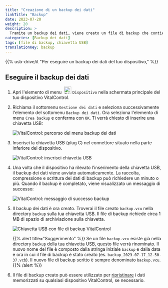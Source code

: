 ```yaml
---
title: "Creazione di un backup dei dati"
linkTitle: "Backup"
date: 2023-07-20
weight: 20
description: >
  Tramite un backup dei dati, viene creato un file di backup che contiene tutti i dati memorizzati sul dispositivo VitalControl.
categories: [Backup dei dati]
tags: [file di backup, chiavetta USB]
translationKey: backup
---
```

{{% usb-drive/it "Per eseguire un backup dei dati del tuo dispositivo," %}}

## Eseguire il backup dei dati

1. Apri l'elemento di menu &nbsp;<img src="/icons/device.svg" width="23" align="bottom" alt="Dispositivo" /> `Dispositivo` nella schermata principale del tuo dispositivo VitalControl.

2. Richiama il sottomenu `Gestione dei dati` e seleziona successivamente l'elemento del sottomenu `Backup dei dati`. Ora seleziona l'elemento di menu `Crea backup` e conferma con `OK`. Ti verrà chiesto di inserire una chiavetta USB:

   ![VitalControl: percorso del menu backup dei dati](../images/backup.png "Richiama backup dei dati")

3. Inserisci la chiavetta USB (plug C) nel connettore situato nella parte inferiore del dispositivo.

   ![VitalControl: inserisci chiavetta USB](/images/firmware/update/plug-in-dual-usb-stick.svg "Inserisci chiavetta USB")

4. Una volta che il dispositivo ha rilevato l'inserimento della chiavetta USB, il backup dei dati viene avviato automaticamente. La raccolta, compressione e scrittura dei dati di backup può richiedere un minuto o più. Quando il backup è completato, viene visualizzato un messaggio di successo:

   ![VitalControl: messaggio di successo backup](../images/backup-done.png "Backup dei dati riuscito")

5. Il backup dei dati è ora creato. Troverai il file creato `backup.vcu` nella directory `backup` sulla tua chiavetta USB. Il file di backup richiede circa 1 MB di spazio di archiviazione sulla chiavetta.

   ![Chiavetta USB con file di backup VitalControl](../images/backup-file.png "Chiavetta USB con file di backup")

   {{% alert title="Suggerimento" %}}
  Se un file `backup.vcu` esiste già nella directory `backup` della tua chiavetta USB, questo file verrà rinominato. Il nuovo nome del file è composto dalla stringa iniziale `backup` e dalla data e ora in cui il file di backup è stato creato (es. `backup_2023-07-17_12-50-37.vcb`). Il nuovo file di backup scritto è sempre denominato `backup.vcu`.
    {{% /alert %}}


6. Il file di backup creato può essere utilizzato per [ripristinare](../restore) i dati memorizzati su qualsiasi dispositivo VitalControl, se necessario.
